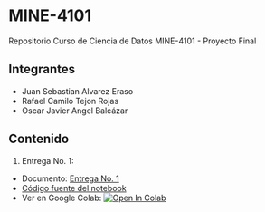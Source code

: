 # MINE-4101
Repositorio Curso de Ciencia de Datos MINE-4101 - Proyecto Final

## Integrantes
* Juan Sebastian Alvarez Eraso
* Rafael Camilo Tejon Rojas
* Oscar Javier Angel Balcázar

## Contenido

1. Entrega No. 1:
  * Documento: [Entrega No. 1]() 
  * [Código fuente del notebook](https://github.com/juanalvarez123/MINE-4101-proyecto-final/blob/main/Proyecto_Entrega_1.ipynb)
  * Ver en Google Colab: [![Open In Colab](https://colab.research.google.com/assets/colab-badge.svg)](https://github.com/juanalvarez123/MINE-4101-proyecto-final/blob/main/Proyecto_Entrega_1.ipynb) 
